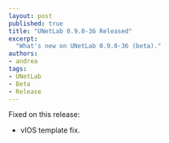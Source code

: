 ```yaml
---
layout: post
published: true
title: "UNetLab 0.9.0-36 Released"
excerpt:
  "What's new on UNetLab 0.9.0-36 (beta)."
authors:
- andrea
tags:
- UNetLab
- Beta
- Release
---
```

Fixed on this release:

* vIOS template fix.
